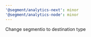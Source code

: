 ```yaml
---
'@segment/analytics-next': minor
'@segment/analytics-node': minor
---
```


Change segmentio to destination type
